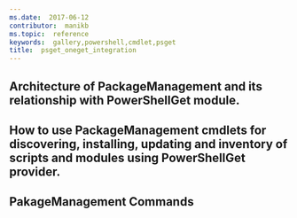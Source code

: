 ```yaml
---
ms.date:  2017-06-12
contributor:  manikb
ms.topic:  reference
keywords:  gallery,powershell,cmdlet,psget
title:  psget_oneget_integration
---
```


## Architecture of PackageManagement and its relationship with PowerShellGet module.

## How to use PackageManagement cmdlets for discovering, installing, updating and inventory of scripts and modules using PowerShellGet provider.

## PakageManagement Commands

